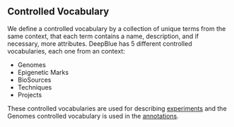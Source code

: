 ## Controlled Vocabulary
We define a controlled vocabulary by a collection of unique terms from the same context, that each term contains a name, description, and if necessary, more attributes.
DeepBlue has 5 different controlled vocabularies, each one from an context:
 * Genomes
 * Epigenetic Marks
 * BioSources
 * Techniques
 * Projects

These controlled vocabularies are used for describing [experiments](02-01-experiments.md) and the Genomes controlled vocabulary is used in the [annotations](02-02-annotations.md).